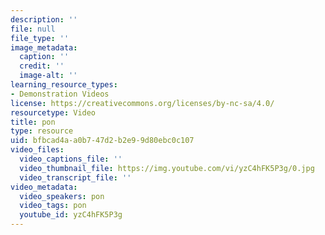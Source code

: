 ```yaml
---
description: ''
file: null
file_type: ''
image_metadata:
  caption: ''
  credit: ''
  image-alt: ''
learning_resource_types:
- Demonstration Videos
license: https://creativecommons.org/licenses/by-nc-sa/4.0/
resourcetype: Video
title: pon
type: resource
uid: bfbcad4a-a0b7-47d2-b2e9-9d80ebc0c107
video_files:
  video_captions_file: ''
  video_thumbnail_file: https://img.youtube.com/vi/yzC4hFK5P3g/0.jpg
  video_transcript_file: ''
video_metadata:
  video_speakers: pon
  video_tags: pon
  youtube_id: yzC4hFK5P3g
---
```

